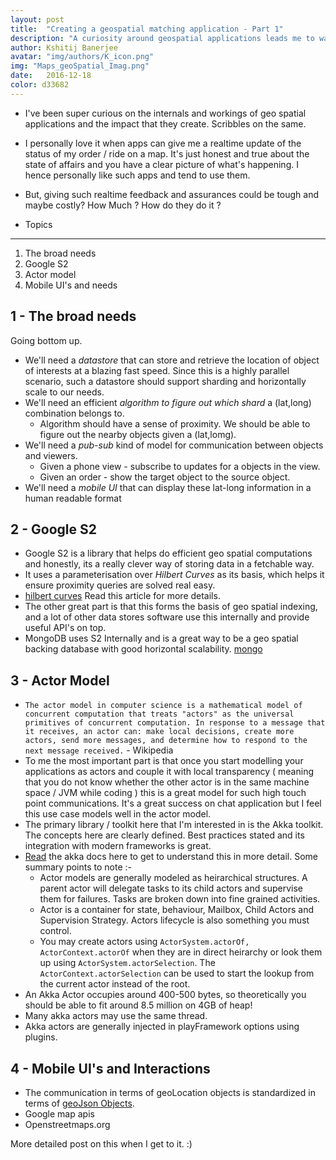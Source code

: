 ```yaml
---
layout: post
title:  "Creating a geospatial matching application - Part 1"
description: "A curiosity around geospatial applications leads me to wander such lands. This blog details the steps and things I did while creating my geo spatial matching application. WIP"
author: Kshitij Banerjee
avatar: "img/authors/K_icon.png"
img: "Maps_geoSpatial_Imag.png"
date:   2016-12-18
color: d33682
---
```


* I've been super curious on the internals and workings of geo spatial applications and the impact that they create. Scribbles on the same.

* I personally love it when apps can give me a realtime update of the status of my order / ride on a map.  It's just honest and true about the state of affairs and you have a clear picture of what's happening.
  I hence personally like such apps and tend to use them.

* But, giving such realtime feedback and assurances could be tough and maybe costly? How Much ? How do they do it ?


- Topics
------------
1. The broad needs
2. Google S2
3. Actor model
4. Mobile UI's and needs


1 - The broad needs
------------------------
Going bottom up.

* We'll need a *datastore* that can store and retrieve the location of object of interests at a blazing fast speed. Since this is a highly parallel scenario, such a datastore should support sharding and horizontally scale to our needs.
* We'll need an efficient *algorithm to figure out which shard* a (lat,long) combination belongs to.
  * Algorithm should have a sense of proximity. We should be able to figure out the nearby objects given a (lat,lomg).
* We'll need a *pub-sub* kind of model for communication between objects and viewers.
  * Given a phone view - subscribe to updates for a objects in the view.
  * Given an order - show the target object to the source object.
* We'll need a *mobile UI* that can display these lat-long information in a human readable format


2 - Google S2
---------------

* Google S2 is a library that helps do efficient geo spatial computations and honestly, its a really clever way of storing data in a fetchable way.
* It uses a parameterisation over _Hilbert Curves_ as its basis, which helps it ensure proximity queries are solved real easy.
* [hilbert curves]( http://blog.christianperone.com/2015/08/googles-s2-geometry-on-the-sphere-cells-and-hilbert-curve/ ) Read this article for more details.
* The other great part is that this forms the basis of geo spatial indexing, and a lot of other data stores software use this internally and provide useful API's on top.
* MongoDB uses S2 Internally and is a great way to be a geo spatial backing database with good horizontal scalability. [mongo]( https://docs.mongodb.com/v3.2/tutorial/geospatial-tutorial/ )


3 - Actor Model
------------------

* `The actor model in computer science is a mathematical model of concurrent computation that treats "actors" as the universal primitives of concurrent computation. In response to a message that it receives, an actor can: make local decisions, create more actors, send more messages, and determine how to respond to the next message received.` - Wikipedia
* To me the most important part is that once you start modelling your applications as actors and couple it with local transparency ( meaning that you do not know whether the other actor is in the same machine space / JVM while coding ) this is a great model for such high touch point communications. It's a great success on chat application but I feel this use case models well in the actor model.
* The primary library / toolkit here that I'm interested in is the Akka toolkit. The concepts here are clearly defined. Best practices stated and its integration with modern frameworks is great.
* [Read](http://akka.io/docs/) the akka docs here to get to understand this in more detail. Some summary points to note :-
  * Actor models are generally modeled as heirarchical structures. A parent actor will delegate tasks to its child actors and supervise them for failures. Tasks are broken down into fine grained activities.
  * Actor is a container for state, behaviour, Mailbox, Child Actors and Supervision Strategy. Actors lifecycle is also something you must control.
  * You may create actors using `ActorSystem.actorOf, ActorContext.actorOf` when they are in direct heirarchy or look them up using `ActorSystem.actorSelection`. The `ActorContext.actorSelection` can be used to start the lookup from the current actor instead of the root.
* An Akka Actor occupies around 400-500 bytes, so theoretically you should be able to fit around 8.5 million on 4GB of heap!
* Many akka actors may use the same thread.
* Akka actors are generally injected in playFramework options using plugins.

4 - Mobile UI's and Interactions
----------------------

* The communication in terms of geoLocation objects is standardized in terms of [geoJson Objects](http://geojson.org/geojson-spec.html).
* Google map apis
* Openstreetmaps.org

More detailed post on this when I get to it. :)
